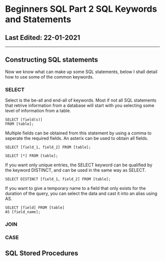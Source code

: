# Beginners SQL Part 2 SQL Keywords and Statements #

## Last Edited: 22-01-2021
-------------------------------------------------------------------------------
## Constructing SQL statements
Now we know what can make up some SQL statements, below I shall detail how to use some of the common keywords.

### SELECT
Select is the be-all and end-all of keywords. Most if not all SQL statements that retrive information from a database will start with you selecting some level of information from a table.
~~~
SELECT [field(s)] 
FROM [table]; 
~~~
Multiple fields can be obtained from this statement by using a comma to seperate the required fields. An asterix can be used to obtain all fields.
~~~
SELECT [field_1, field_2] FROM [table]; 

SELECT [*] FROM [table]; 
~~~
If you want only unique entries, the SELECT keyword can be qualified by the keyword DISTINCT, and can be used in the same way as SELECT.
~~~
SELECT DISTINCT [field_1, field_2] FROM [table]; 
~~~
If you want to give a temporary name to a field that only exists for the duration of the query, you can select the data and cast it into an alias using AS.
~~~
SELECT [field] FROM [table] 
AS [field_name]; 
~~~

### JOIN

### CASE

## SQL Stored Procedures